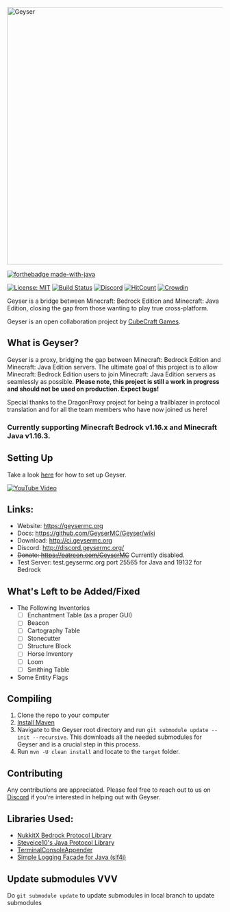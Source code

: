 <img src="https://geysermc.org/img/geyser-1760-860.png" alt="Geyser" width="600"/>

[![forthebadge made-with-java](http://ForTheBadge.com/images/badges/made-with-java.svg)](https://java.com/)

[![License: MIT](https://img.shields.io/badge/license-MIT-blue.svg)](LICENSE)
[![Build Status](https://ci.nukkitx.com/job/Geyser/job/master/badge/icon)](https://ci.nukkitx.com/job/GeyserMC/job/Geyser/job/master/)
[![Discord](https://img.shields.io/discord/613163671870242838.svg?color=%237289da&label=discord)](http://discord.geysermc.org/)
[![HitCount](http://hits.dwyl.io/Geyser/GeyserMC.svg)](http://hits.dwyl.io/Geyser/GeyserMC)
[![Crowdin](https://badges.crowdin.net/geyser/localized.svg)](https://translate.geysermc.org/)

Geyser is a bridge between Minecraft: Bedrock Edition and Minecraft: Java Edition, closing the gap from those wanting to play true cross-platform.

Geyser is an open collaboration project by [CubeCraft Games](https://cubecraft.net).

## What is Geyser?
Geyser is a proxy, bridging the gap between Minecraft: Bedrock Edition and Minecraft: Java Edition servers.
The ultimate goal of this project is to allow Minecraft: Bedrock Edition users to join Minecraft: Java Edition servers as seamlessly as possible. **Please note, this project is still a work in progress and should not be used on production. Expect bugs!**

Special thanks to the DragonProxy project for being a trailblazer in protocol translation and for all the team members who have now joined us here!

### Currently supporting Minecraft Bedrock v1.16.x and Minecraft Java v1.16.3.

## Setting Up
Take a look [here](https://github.com/GeyserMC/Geyser/wiki#Setup) for how to set up Geyser.

[![YouTube Video](https://img.youtube.com/vi/U7dZZ8w7Gi4/0.jpg)](https://www.youtube.com/watch?v=U7dZZ8w7Gi4)

## Links:
- Website: https://geysermc.org
- Docs: https://github.com/GeyserMC/Geyser/wiki
- Download: http://ci.geysermc.org
- Discord: http://discord.geysermc.org/
- ~~Donate: https://patreon.com/GeyserMC~~ Currently disabled.
- Test Server: test.geysermc.org port 25565 for Java and 19132 for Bedrock

## What's Left to be Added/Fixed
- The Following Inventories 
  - [ ] Enchantment Table (as a proper GUI)
  - [ ] Beacon
  - [ ] Cartography Table
  - [ ] Stonecutter
  - [ ] Structure Block
  - [ ] Horse Inventory
  - [ ] Loom
  - [ ] Smithing Table
- Some Entity Flags

## Compiling
1. Clone the repo to your computer
2. [Install Maven](https://maven.apache.org/install.html)
3. Navigate to the Geyser root directory and run `git submodule update --init --recursive`. This downloads all the needed submodules for Geyser and is a crucial step in this process.
4. Run `mvn -U clean install` and locate to the `target` folder.

## Contributing
Any contributions are appreciated. Please feel free to reach out to us on [Discord](http://discord.geysermc.org/) if
you're interested in helping out with Geyser.

## Libraries Used:
- [NukkitX Bedrock Protocol Library](https://github.com/NukkitX/Protocol)
- [Steveice10's Java Protocol Library](https://github.com/Steveice10/MCProtocolLib)
- [TerminalConsoleAppender](https://github.com/Minecrell/TerminalConsoleAppender)
- [Simple Logging Facade for Java (slf4j)](https://github.com/qos-ch/slf4j)

## Update submodules VVV

Do `git submodule update` to update submodules in local branch to update submodules
